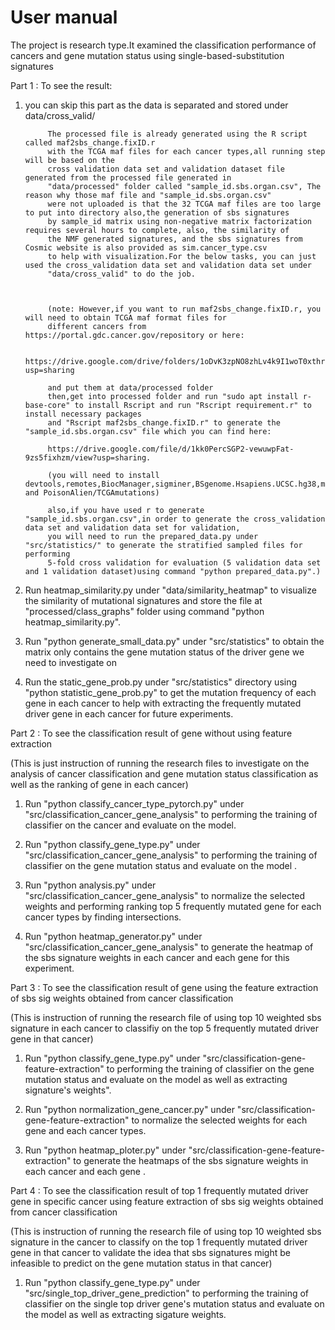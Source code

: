 # User manual 

The project is research type.It examined the classification performance of cancers and gene mutation status using single-based-substitution signatures

Part 1 : To see the result:

1. you can skip this part as the data is separated and stored under data/cross_valid/
   

            The processed file is already generated using the R script called maf2sbs_change.fixID.r 
            with the TCGA maf files for each cancer types,all running step will be based on the 
            cross validation data set and validation dataset file generated from the processed file generated in 
            "data/processed" folder called "sample_id.sbs.organ.csv", The reason why those maf file and "sample_id.sbs.organ.csv"
            were not uploaded is that the 32 TCGA maf files are too large to put into directory also,the generation of sbs signatures
            by sample_id matrix using non-negative matrix factorization requires several hours to complete, also, the similarity of 
            the NMF generated signatures, and the sbs signatures from Cosmic website is also provided as sim.cancer_type.csv 
            to help with visualization.For the below tasks, you can just used the cross_validation data set and validation data set under 
            "data/cross_valid" to do the job. 
   


            (note: However,if you want to run maf2sbs_change.fixID.r, you will need to obtain TCGA maf format files for
            different cancers from https://portal.gdc.cancer.gov/repository or here:
         
            https://drive.google.com/drive/folders/1oDvK3zpNO8zhLv4k9I1woT0xthrKGdAW?usp=sharing
         
            and put them at data/processed folder
            then,get into processed folder and run "sudo apt install r-base-core" to install Rscript and run "Rscript requirement.r" to install necessary packages 
            and "Rscript maf2sbs_change.fixID.r" to generate the "sample_id.sbs.organ.csv" file which you can find here:
         
            https://drive.google.com/file/d/1kk0PercSGP2-vewuwpFat-9zs5fixhzm/view?usp=sharing.
         
            (you will need to install devtools,remotes,BiocManager,sigminer,BSgenome.Hsapiens.UCSC.hg38,maftools and PoisonAlien/TCGAmutations)
            
            also,if you have used r to generate "sample_id.sbs.organ.csv",in order to generate the cross_validation data set and validation data set for validation, 
            you will need to run the prepared_data.py under "src/statistics/" to generate the stratified sampled files for performing 
            5-fold cross validation for evaluation (5 validation data set and 1 validation dataset)using command "python prepared_data.py".)

2. Run heatmap_similarity.py under "data/similarity_heatmap" to visualize the similarity of mutational signatures
   and store the file at "processed/class_graphs" folder using command "python heatmap_similarity.py".
   
3. Run "python generate_small_data.py" under "src/statistics" to obtain the matrix only contains the gene mutation status of the driver gene we need to investigate on

4. Run the static_gene_prob.py under "src/statistics" directory using 
   "python statistic_gene_prob.py" to get the mutation frequency of each gene 
   in each cancer to help with extracting the frequently mutated driver gene in 
   each cancer for future experiments. 



Part 2 : To see the classification result of gene without using feature extraction

(This is just instruction of running the research files to investigate on the analysis of cancer classification and gene mutation status classification as well as the ranking of gene in each cancer)
 
1. Run "python classify_cancer_type_pytorch.py" under "src/classification_cancer_gene_analysis" to performing the training of classifier on 
   the cancer and evaluate on the model.
   
2. Run "python classify_gene_type.py" under "src/classification_cancer_gene_analysis" to performing the training of classifier on 
   the gene mutation status and evaluate on the model .
   
3. Run "python analysis.py" under "src/classification_cancer_gene_analysis" to normalize the selected weights and performing ranking top 5 frequently mutated gene for each cancer types
   by finding intersections.

4. Run "python heatmap_generator.py" under "src/classification_cancer_gene_analysis" to generate the heatmap of the sbs signature weights in each cancer and each gene for this experiment.
   
   


   
Part 3 : To see the classification result of gene using the feature extraction of sbs sig weights obtained from cancer classification

(This is instruction of running the research file of using top 10 weighted sbs signature in each cancer to classifiy on the top 5 frequently mutated driver gene in that cancer)

1. Run "python classify_gene_type.py" under "src/classification-gene-feature-extraction" to performing the training of classifier on 
   the gene mutation status and evaluate on the model as well as extracting signature's weights".
   
3. Run "python normalization_gene_cancer.py" under "src/classification-gene-feature-extraction" to normalize the selected weights for each gene and each cancer types.

4. Run "python heatmap_ploter.py" under "src/classification-gene-feature-extraction" to generate the heatmaps of the sbs signature weights in each cancer and each gene .


   


Part 4 : To see the classification result of top 1 frequently mutated driver gene in specific cancer using feature extraction of sbs sig weights obtained from cancer classification

(This is instruction of running the research file of using top 10 weighted sbs signature in the cancer to classify on the top 1 frequently mutated driver gene in that cancer to validate the idea that sbs signatures might be infeasible to predict on the gene mutation status in that cancer)  


1. Run "python classify_gene_type.py" under "src/single_top_driver_gene_prediction" to performing the training of classifier on 
   the single top driver gene's mutation status and evaluate on the model as well as extracting sigature weights.
   

